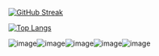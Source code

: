 
[![GitHub Streak](https://streak-stats.demolab.com?user=zlrkw11&theme=dark&hide_border=true&card_width=600&card_height=250&background=75%2C000000%2CEBEBEB&ring=EBEBEB&currStreakLabel=EBEBEB)](https://git.io/streak-stats)

[![Top Langs](https://github-readme-stats.vercel.app/api/top-langs/?username=zlrkw11&layout=compact)](https://github.com/zlrkw11/github-readme-stats)

![image](https://img.shields.io/badge/HTML5-E34F26?style=for-the-badge&logo=html5&logoColor=white)![image](https://img.shields.io/badge/CSS3-1572B6?style=for-the-badge&logo=css3&logoColor=white)![image](https://img.shields.io/badge/Python-FFD43B?style=for-the-badge&logo=python&logoColor=blue)![image](https://img.shields.io/badge/JavaScript-323330?style=for-the-badge&logo=javascript&logoColor=F7DF1E)![image](https://img.shields.io/badge/TypeScript-007ACC?style=for-the-badge&logo=typescript&logoColor=white)
